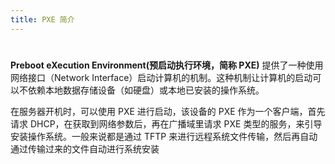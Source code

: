 ```yaml
---
title: PXE 简介
---
```


#

**Preboot eXecution Environment(预启动执行环境，简称 PXE)** 提供了一种使用网络接口（Network Interface）启动计算机的机制。这种机制让计算机的启动可以不依赖本地数据存储设备（如硬盘）或本地已安装的操作系统。

在服务器开机时，可以使用 PXE 进行启动，该设备的 PXE 作为一个客户端，首先请求 DHCP，在获取到网络参数后，再在广播域里请求 PXE 类型的服务，来引导安装操作系统。一般来说都是通过 TFTP 来进行远程系统文件传输，然后再自动通过传输过来的文件自动进行系统安装
